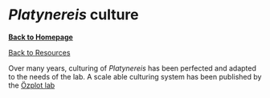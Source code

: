 # *Platynereis* culture
[**Back to Homepage**](index.md)

[Back to Resources](resources.md)


Over many years, culturing of *Platynereis* has been perfected and adapted to the needs of the lab. A scale
able culturing system has been published by the [Özplot lab](labs.md/#özplot-lab)
